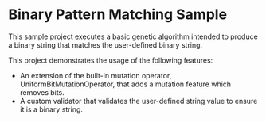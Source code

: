 ﻿# Binary Pattern Matching Sample

This sample project executes a basic genetic algorithm intended to produce a binary string that
matches the user-defined binary string.

This project demonstrates the usage of the following features:
 - An extension of the built-in mutation operator, UniformBitMutationOperator, that adds a mutation
   feature which removes bits.
 - A custom validator that validates the user-defined string value to ensure it is a binary string.